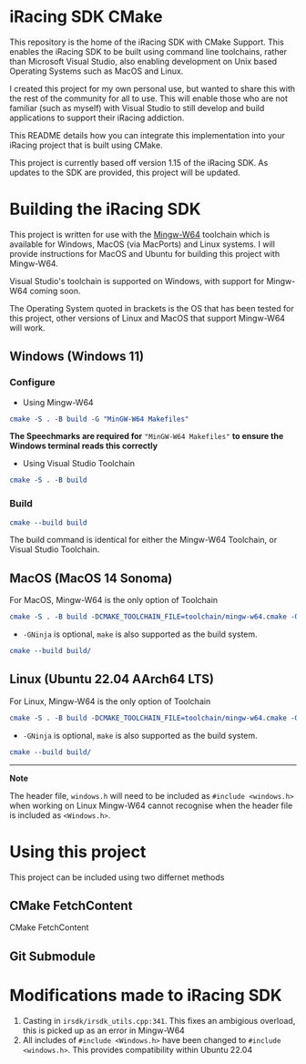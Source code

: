 # iRacing SDK CMake

This repository is the home of the iRacing SDK with CMake Support. This enables the iRacing SDK to be built using command line toolchains, rather than Microsoft Visual Studio, also enabling development on Unix based Operating Systems such as MacOS and Linux.

I created this project for my own personal use, but wanted to share this with the rest of the community for all to use. This will enable those who are not familiar (such as myself) with Visual Studio to still develop and build applications to support their iRacing addiction.

This README details how you can integrate this implementation into your iRacing project that is built using CMake.

This project is currently based off version 1.15 of the iRacing SDK. As updates to the SDK are provided, this project will be updated.

# Building the iRacing SDK
This project is written for use with the [Mingw-W64][mingw-w64-homepage] toolchain which is available for Windows, MacOS (via MacPorts) and Linux systems. I will provide instructions for MacOS and Ubuntu for building this project with Mingw-W64.

Visual Studio's toolchain is supported on Windows, with support for Mingw-W64 coming soon. 

The Operating System quoted in brackets is the OS that has been tested for this project, other versions of Linux and MacOS that support Mingw-W64 will work.

## Windows (Windows 11)

### Configure

* Using Mingw-W64
```cmake
cmake -S . -B build -G "MinGW-W64 Makefiles"
```

**The Speechmarks are required for** `"MinGW-W64 Makefiles"` **to ensure the Windows terminal reads this correctly**

* Using Visual Studio Toolchain
```cmake
cmake -S . -B build
```

### Build
```cmake
cmake --build build
```
The build command is identical for either the Mingw-W64 Toolchain, or Visual Studio Toolchain.

## MacOS (MacOS 14 Sonoma)

For MacOS, Mingw-W64 is the only option of Toolchain

```cmake
cmake -S . -B build -DCMAKE_TOOLCHAIN_FILE=toolchain/mingw-w64.cmake -GNinja
```

* `-GNinja` is optional, `make` is also supported as the build system.

```cmake
cmake --build build/
```

## Linux (Ubuntu 22.04 AArch64 LTS)

For Linux, Mingw-W64 is the only option of Toolchain

```cmake
cmake -S . -B build -DCMAKE_TOOLCHAIN_FILE=toolchain/mingw-w64.cmake -GNinja
```

* `-GNinja` is optional, `make` is also supported as the build system.

```cmake
cmake --build build/
```

****

**Note**

The header file, `windows.h` will need to be included as `#include <windows.h>` when working on Linux  Mingw-W64 cannot recognise when the header file is included as `<Windows.h>`.

# Using this project

This project can be included using two differnet methods

## CMake FetchContent

CMake FetchContent 

## Git Submodule

# Modifications made to iRacing SDK
1. Casting in `irsdk/irsdk_utils.cpp:341`. This fixes an ambigious overload, this is picked up as an error in Mingw-W64
1. All includes of `#include <Windows.h>` have been changed to `#include <windows.h>`. This provides compatibility within Ubuntu 22.04

[mingw-w64-homepage]: https://www.mingw-w64.org
